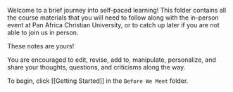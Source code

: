 Welcome to a brief journey into self-paced learning! This folder contains all the course materials that you will need to follow along with the in-person event at Pan Africa Christian University, or to catch up later if you are not able to join us in person.

These notes are yours! 

You are encouraged to edit, revise, add to, manipulate, personalize, and share your thoughts, questions, and criticisms along the way.

To begin, click [[Getting Started]] in the `Before We Meet` folder.
